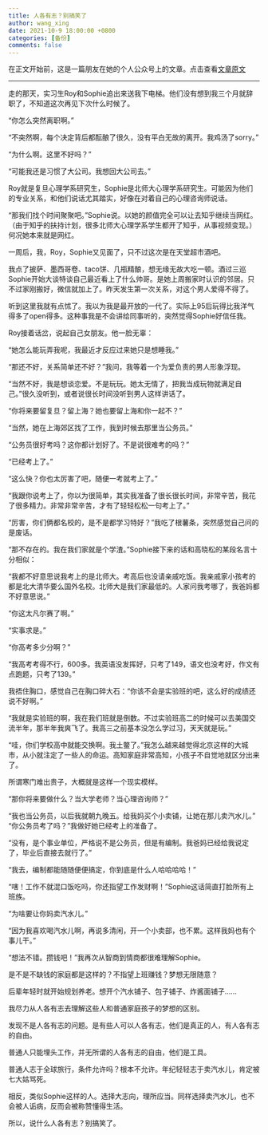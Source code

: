 ```yaml
---
title: 人各有志？别搞笑了
author: wang_xing
date: 2021-10-9 18:00:00 +0800
categories: [备份]
comments: false
---
```

在正文开始前，这是一篇朋友在她的个人公众号上的文章。点击查看[文章原文
](https://mp.weixin.qq.com/s/oM4k6PS_5n6Sy9JLf-vTvA)

---

走的那天，实习生Roy和Sophie追出来送我下电梯。他们没有想到我三个月就辞职了，不知道这次再见下次什么时候了。

“你怎么突然离职啊。”

“不突然啊，每个决定背后都酝酿了很久，没有平白无故的离开。我鸡汤了sorry。”

“为什么啊。这里不好吗？”

“可能我还是习惯了大公司。我想回大公司去。”

Roy就是复旦心理学系研究生，Sophie是北师大心理学系研究生。可能因为他们的专业关系，和他们说话尤其踏实，好像在对着自己的心理咨询师说话。

“那我们找个时间聚聚吧。”Sophie说。以她的颜值完全可以让去知乎继续当网红。（由于知乎的扶持计划，很多北师大心理学系学生都开了知乎，从事视频变现。）何况她本来就是网红。

一周后，我，Roy，Sophie又见面了，只不过这次是在天堂超市酒吧。

我点了披萨、墨西哥卷、taco饼、几瓶精酿，想无缘无故大吃一顿。酒过三巡Sophie开始大谈特谈自己最近看上了什么帅哥。是她上周搬家时认识的邻居。只不过家刚搬好，微信就加上了。昨天发生第一次关系，对这个男人爱得不得了。

听到这里我就有点怵了。我以为我是最开放的一代了。实际上95后玩得比我洋气得多了open得多。这种事我是不会讲给同事听的，突然觉得Sophie好信任我。

Roy接着话岔，说起自己女朋友。他一脸无辜：

“她怎么能玩弄我呢，我最近才反应过来她只是想睡我。”

“那还不好，关系简单还不好？”我问，我等着一个为爱负责的男人形象浮现。

“当然不好，我是想谈恋爱。不是玩玩。她太无情了，把我当成玩物就满足自己。”很久没听到，或者说很长时间没听到男人这样讲话了。

“你将来要留复旦？留上海？她也要留上海和你一起不？”

“当然，她在上海郊区找了工作，我到时候去那里当公务员。”

“公务员很好考吗？这你都计划好了。不是说很难考的吗？”

“已经考上了。”

“这么快？你也太厉害了吧，随便一考就考上了。”

“我跟你说考上了，你以为很简单，其实我准备了很长很长时间，非常辛苦，我花了很多精力。非常非常辛苦，才有了轻轻松松一句考上了。”

“厉害，你们俩都名校的，是不是都学习特好？”我吃了根薯条，突然感觉自己问的是废话。

“那不存在的。我在我们家就是个学渣。”Sophie接下来的话和高晓松的某段名言十分相似：

“我都不好意思说我考上的是北师大。考高后也没请亲戚吃饭。我亲戚家小孩考的都是北大清华要么国外名校。北师大是我们家最低的。人家问我考哪了，我爸妈都不好意思说。”

“你这太凡尔赛了啊。”

“实事求是。”

“你高考多少分啊？”

“我高考考得不行，600多。我英语没发挥好，只考了149，语文也没考好，作文有点跑题，只考了139。”

我捂住胸口，感觉自己在胸口碎大石：“你该不会是实验班的吧，这么好的成绩还说不好啊。”

“我就是实验班的啊，我在我们班就是倒数。不过实验班高二的时候可以去美国交流半年，那半年我爽飞了。我高三之前基本没怎么学过习，天天就是玩。”

“哇，你们学校高中就能交换啊。我土鳖了。”我怎么越来越觉得北京这样的大城市，从小就注定了一些人的命运。高知家庭非常高知，小孩子不自觉地就区分出来了。

所谓寒门难出贵子，大概就是这样一个现实模样。

“那你将来要做什么？当大学老师？当心理咨询师？”

“我也当公务员，以后我就朝九晚五。给我妈买个小卖铺，让她在那儿卖汽水儿。”
“你公务员考了吗？”我做好她已经考上的准备了。

“没有，是个事业单位，严格说不是公务员，但是有编制。我爸妈已经给我说定了，毕业后直接去就行了。”

“我去，编制都能随随便便搞定，你到底是什么人哈哈哈哈！”

“嗐！工作不就混口饭吃吗，你还指望工作发财啊！”Sophie这话简直打脸所有上班族。

“为啥要让你妈卖汽水儿。”

“因为我喜欢喝汽水儿啊，再说多清闲，开一个小卖部，也不累。这样我妈也有个事儿干。”

“想法不错。攒钱吧！”我再次从智商到情商都很难理解Sophie。

是不是不缺钱的家庭都是这样的？不指望上班赚钱？梦想无限随意？

后辈年轻时就开始规划养老。想开个汽水铺子、包子铺子、炸酱面铺子……

我尽力从人各有志去理解这些人和普通家庭孩子的梦想的区别。

发现不是人各有志的问题。是有些人可以人各有志，他们是真正的人，有人各有志的自由。

普通人只能埋头工作，并无所谓的人各有志的自由，他们是工具。

普通人志于全球旅行，条件允许吗？根本不允许。年纪轻轻志于卖汽水儿，肯定被七大姑骂死。

相反，类似Sophie这样的人。选择大志向，理所应当。同样选择卖汽水儿，也不会被人诟病，反而会被称赞懂得生活。

所以，说什么人各有志？别搞笑了。
